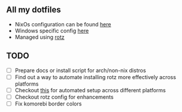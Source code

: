## All my dotfiles

- NixOs configuration can be found [here](linux/nix)
- Windows specific config [here](windows/)
- Managed using [rotz](https://github.com/volllly/rotz)

## TODO

- [ ] Prepare docs or install script for arch/non-nix distros
- [ ] Find out a way to automate installing rotz more effectively across platforms
- [ ] Checkout [this](https://github.com/khaneliman/dotfiles) for automated setup across different platforms
- [ ] Checkout rotz config for enhancements
- [ ] Fix komorebi border colors
